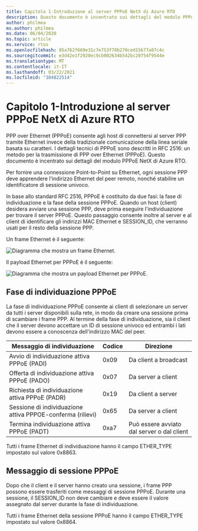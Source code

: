 ```yaml
---
title: Capitolo 1-Introduzione al server PPPoE NetX di Azure RTO
description: Questo documento è incentrato sui dettagli del modulo PPPoE NetX di Azure RTO.
author: philmea
ms.author: philmea
ms.date: 06/04/2020
ms.topic: article
ms.service: rtos
ms.openlocfilehash: 85a762f669e31c7e753f78b270ced15677a87c4c
ms.sourcegitcommit: e3d42e1f2920ec9cb002634b542bc20754f9544e
ms.translationtype: MT
ms.contentlocale: it-IT
ms.lasthandoff: 03/22/2021
ms.locfileid: "104822514"
---
```

# <a name="chapter-1---introduction-to-azure-rtos-netx-pppoe-server"></a>Capitolo 1-Introduzione al server PPPoE NetX di Azure RTO

PPP over Ethernet (PPPoE) consente agli host di connettersi al server PPP tramite Ethernet invece della tradizionale comunicazione della linea seriale basata su caratteri. I dettagli tecnici di PPPoE sono descritti in RFC 2516: un metodo per la trasmissione di PPP over Ethernet (PPPoE). Questo documento è incentrato sui dettagli del modulo PPPoE NetX di Azure RTO.

Per fornire una connessione Point-to-Point su Ethernet, ogni sessione PPP deve apprendere l'indirizzo Ethernet del peer remoto, nonché stabilire un identificatore di sessione univoco.

In base allo standard RFC 2516, PPPoE è costituito da due fasi: la fase di individuazione e la fase della sessione PPPoE. Quando un host (client) desidera avviare una sessione PPP, deve prima eseguire l'individuazione per trovare il server PPPoE. Questo passaggio consente inoltre al server e al client di identificare gli indirizzi MAC Ethernet e SESSION_ID, che verranno usati per il resto della sessione PPP.

Un frame Ethernet è il seguente:

![Diagramma che mostra un frame Ethernet.](media/netx-pppoe-server-01.png)

Il payload Ethernet per PPPoE è il seguente:

![Diagramma che mostra un payload Ethernet per PPPoE.](media/netx-pppoe-server-02.png)

## <a name="pppoe-discovery-stage"></a>Fase di individuazione PPPoE

La fase di individuazione PPPoE consente ai client di selezionare un server da tutti i server disponibili sulla rete, in modo da creare una sessione prima di scambiare i frame PPP. Al termine della fase di individuazione, sia il client che il server devono accettare un ID di sessione univoco ed entrambi i lati devono essere a conoscenza dell'indirizzo MAC del peer.

| Messaggio di individuazione                                  | Codice | Direzione                                     |
| -------------------------------------------------- | ---- | --------------------------------------------- |
| Avvio di individuazione attiva PPPoE (PADI)           | 0x09 | Da client a broadcast                      |
| Offerta di individuazione attiva PPPoE (PADO)                | 0x07 | Da server a client                         |
| Richiesta di individuazione attiva PPPoE (PADR)              | 0x19 | Da client a server                         |
| Sessione di individuazione attiva PPPOE-conferma (rilievi) | 0x65 | Da server a client                         |
| Termina individuazione attiva PPPoE (PADT)            | 0xa7 | Può essere avviato dal server o dal client |

Tutti i frame Ethernet di individuazione hanno il campo ETHER_TYPE impostato sul valore 0x8863.

## <a name="pppoe-session-message"></a>Messaggio di sessione PPPoE

Dopo che il client e il server hanno creato una sessione, i frame PPP possono essere trasferiti come messaggi di sessione PPPoE. Durante una sessione, il SESSION_ID non deve cambiare e deve essere il valore assegnato dal server durante la fase di individuazione.

Tutti i frame Ethernet della sessione PPPoE hanno il campo ETHER_TYPE impostato sul valore 0x8864.